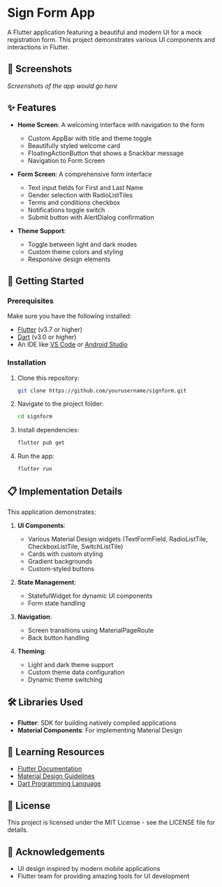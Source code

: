 # Sign Form App

A Flutter application featuring a beautiful and modern UI for a mock registration form. This project demonstrates various UI components and interactions in Flutter.

## 📱 Screenshots

_Screenshots of the app would go here_

## ✨ Features

- **Home Screen**: A welcoming interface with navigation to the form

  - Custom AppBar with title and theme toggle
  - Beautifully styled welcome card
  - FloatingActionButton that shows a Snackbar message
  - Navigation to Form Screen

- **Form Screen**: A comprehensive form interface

  - Text input fields for First and Last Name
  - Gender selection with RadioListTiles
  - Terms and conditions checkbox
  - Notifications toggle switch
  - Submit button with AlertDialog confirmation

- **Theme Support**:
  - Toggle between light and dark modes
  - Custom theme colors and styling
  - Responsive design elements

## 🚀 Getting Started

### Prerequisites

Make sure you have the following installed:

- [Flutter](https://flutter.dev/docs/get-started/install) (v3.7 or higher)
- [Dart](https://dart.dev/get-dart) (v3.0 or higher)
- An IDE like [VS Code](https://code.visualstudio.com/) or [Android Studio](https://developer.android.com/studio)

### Installation

1. Clone this repository:

   ```bash
   git clone https://github.com/yourusername/signform.git
   ```

2. Navigate to the project folder:

   ```bash
   cd signform
   ```

3. Install dependencies:

   ```bash
   flutter pub get
   ```

4. Run the app:
   ```bash
   flutter run
   ```

## 📋 Implementation Details

This application demonstrates:

1. **UI Components**:

   - Various Material Design widgets (TextFormField, RadioListTile, CheckboxListTile, SwitchListTile)
   - Cards with custom styling
   - Gradient backgrounds
   - Custom-styled buttons

2. **State Management**:

   - StatefulWidget for dynamic UI components
   - Form state handling

3. **Navigation**:

   - Screen transitions using MaterialPageRoute
   - Back button handling

4. **Theming**:
   - Light and dark theme support
   - Custom theme data configuration
   - Dynamic theme switching

## 🛠️ Libraries Used

- **Flutter**: SDK for building natively compiled applications
- **Material Components**: For implementing Material Design

## 🧠 Learning Resources

- [Flutter Documentation](https://flutter.dev/docs)
- [Material Design Guidelines](https://material.io/design)
- [Dart Programming Language](https://dart.dev/)

## 📝 License

This project is licensed under the MIT License - see the LICENSE file for details.

## 🙌 Acknowledgements

- UI design inspired by modern mobile applications
- Flutter team for providing amazing tools for UI development
